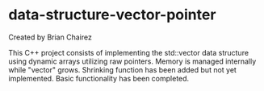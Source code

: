 # data-structure-vector-pointer

Created by Brian Chairez

This C++ project consists of implementing the std::vector data structure using dynamic arrays utilizing raw pointers.
Memory is managed internally while "vector" grows. Shrinking function has been added but not yet implemented.
Basic functionality has been completed.
